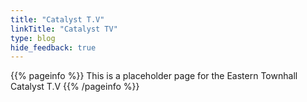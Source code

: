 ```yaml
---
title: "Catalyst T.V"
linkTitle: "Catalyst TV"
type: blog
hide_feedback: true
---
```


{{% pageinfo %}}
This is a placeholder page for the Eastern Townhall Catalyst T.V
{{% /pageinfo %}}